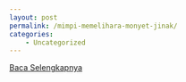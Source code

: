 ```yaml
---
layout: post
permalink: /mimpi-memelihara-monyet-jinak/
categories:
    - Uncategorized
---
```


[Baca Selengkapnya](/10)